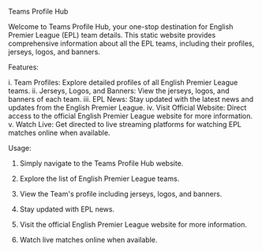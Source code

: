
Teams Profile Hub

Welcome to Teams Profile Hub, your one-stop destination for English Premier League (EPL) team details. This static website provides comprehensive information about all the EPL teams, including their profiles, jerseys, logos, and banners.

Features:

i. Team Profiles: Explore detailed profiles of all English Premier League teams.
ii. Jerseys, Logos, and Banners: View the jerseys, logos, and banners of each team.
iii. EPL News: Stay updated with the latest news and updates from the English Premier League.
iv. Visit Official Website: Direct access to the official English Premier League website for more information.
v. Watch Live: Get directed to live streaming platforms for watching EPL matches online when available.

Usage:

1. Simply navigate to the Teams Profile Hub website.
   
2. Explore the list of English Premier League teams.
   
3. View the Team's profile including jerseys, logos, and banners.
   
4. Stay updated with EPL news.
   
5. Visit the official English Premier League website for more information.
   
6. Watch live matches online when available.
   
